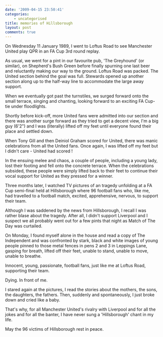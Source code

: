 ```yaml
---
date: '2009-04-15 23:50:41'
categories:
    - uncategorised
title: memories of Hillsborough
layout: post
comments: true
---
```


On Wednesday 11 January 1989, I went to Loftus Road to see Manchester
United play QPR in an FA Cup 3rd round replay.

As usual, we went for a pint in our favourite pub, 'The Greyhound' (or
similar), on Shepherd's Bush Green before finally spurning one last beer
and reluctantly making our way to the ground.
Loftus Road was packed. The United section behind the goal was full.
Stewards opened up another section along up to the half-way line to
accommodate the large away support.

When we eventually got past the turnstiles, we surged forward onto the
small terrace, singing and chanting, looking forward to an exciting FA
Cup-tie under floodlights.

Shortly before kick-off, more United fans were admitted into our section
and there was another surge forward as they tried to get a decent view,
I'm a big guy (6'2") and I was (literally) lifted off my feet until
everyone found their place and settled down.

When Tony Gill and then Deiniol Graham scored for United, there was
manic celebrations from all the United fans. Once again, I was lifted
off my feet but I didn't care - United had scored !

In the ensuing melee and chaos, a couple of people, including a young
lady, lost their footing and fell onto the concrete terrace. When the
celebrations subsided, these people were simply lifted back to their
feet to continue their vocal support for United as they pressed for a
winner.

Three months later, I watched TV pictures of an tragedy unfolding at a
FA Cup semi-final held at Hillsborough where 96 football fans who, like
me, had travelled to a football match, excited, apprehensive, nervous,
to support their team.

Although I was saddened by the news from Hillsborough, I recall I was
rather blase about the tragedy. After all, I didn't support Liverpool
and I suspect we all probably went out for a few pints that night as
Match of The Day was curtailed.

On Monday, I found myself alone in the house and read a copy of The
Independent and was confronted by stark, black and white images of young
people pinned to those metal fences in pens 2 and 3 in Leppings Lane,
gasping for breath, lifted off their feet, unable to stand, unable to
move, unable to breathe.

Innocent, young, passionate, football fans, just like me at Loftus Road,
supporting their team.

Dying. In front of me.

I stared again at the pictures, I read the stories about the mothers,
the sons, the daughters, the fathers. Then, suddenly and spontaneously,
I just broke down and cried like a baby.

That's why, for all Manchester United's rivalry with Liverpool and for
all the jokes and for all the banter, I have never sung a 'Hillsborough'
chant in my life.

May the 96 victims of Hillsborough rest in peace.
